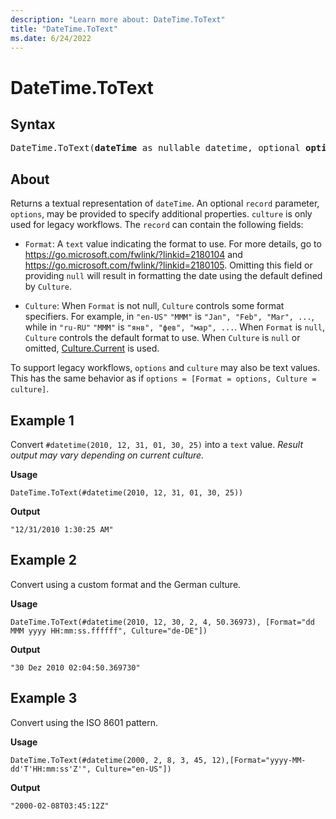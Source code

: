 ```yaml
---
description: "Learn more about: DateTime.ToText"
title: "DateTime.ToText"
ms.date: 6/24/2022
---
```

# DateTime.ToText

## Syntax

<pre>
DateTime.ToText(<b>dateTime</b> as nullable datetime, optional <b>options</b> as any, optional <b>culture</b> as nullable text) as nullable text
</pre>

## About

Returns a textual representation of `dateTime`. An optional `record` parameter, `options`, may be provided to specify additional properties. `culture` is only used for legacy workflows. The `record` can contain the following fields:

* `Format`: A `text` value indicating the format to use. For more details, go to https://go.microsoft.com/fwlink/?linkid=2180104 and https://go.microsoft.com/fwlink/?linkid=2180105. Omitting this field or providing `null` will result in formatting the date using the default defined by `Culture`.

* `Culture`: When `Format` is not null, `Culture` controls some format specifiers. For example, in `"en-US"` `"MMM"` is `"Jan", "Feb", "Mar", ...`, while in `"ru-RU"` `"MMM"` is `"янв", "фев", "мар", ...`. When `Format` is `null`, `Culture` controls the default format to use. When `Culture` is `null` or omitted, [Culture.Current](culture-current.md) is used.

To support legacy workflows, `options` and `culture` may also be text values. This has the same behavior as if `options = [Format = options, Culture = culture]`.

## Example 1

Convert `#datetime(2010, 12, 31, 01, 30, 25)` into a `text` value. *Result output may vary depending on current culture.*

**Usage**

```powerquery-m
DateTime.ToText(#datetime(2010, 12, 31, 01, 30, 25))
```

**Output**

`"12/31/2010 1:30:25 AM"`

## Example 2

Convert using a custom format and the German culture.

**Usage**

```powerquery-m
DateTime.ToText(#datetime(2010, 12, 30, 2, 4, 50.36973), [Format="dd MMM yyyy HH:mm:ss.ffffff", Culture="de-DE"])
```

**Output**

`"30 Dez 2010 02:04:50.369730"`

## Example 3

Convert using the ISO 8601 pattern.

**Usage**

```powerquery-m
DateTime.ToText(#datetime(2000, 2, 8, 3, 45, 12),[Format="yyyy-MM-dd'T'HH:mm:ss'Z'", Culture="en-US"])
```

**Output**

`"2000-02-08T03:45:12Z"`
